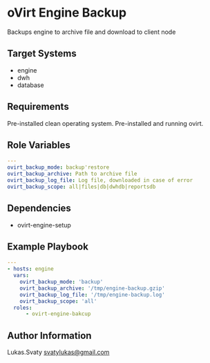 oVirt Engine Backup
===================

Backups engine to archive file and download to client node

Target Systems
--------------

* engine
* dwh
* database

Requirements
------------

Pre-installed clean operating system.
Pre-installed and running ovirt.


Role Variables
--------------

```yaml
---
ovirt_backup_mode: backup'restore
ovirt_backup_archive: Path to archive file
ovirt_backup_log_file: Log file, downloaded in case of error
ovirt_backup_scope: all|files|db|dwhdb|reportsdb
```

Dependencies
------------

* ovirt-engine-setup

Example Playbook
----------------

```yaml
---
- hosts: engine
  vars:
    ovirt_backup_mode: 'backup'
    ovirt_backup_archive: '/tmp/engine-backup.gzip'
    ovirt_backup_log_file: '/tmp/engine-backup.log'
    ovirt_backup_scope: 'all'
  roles:
      - ovirt-engine-bakcup
```

Author Information
------------------

Lukas.Svaty
svatylukas@gmail.com
